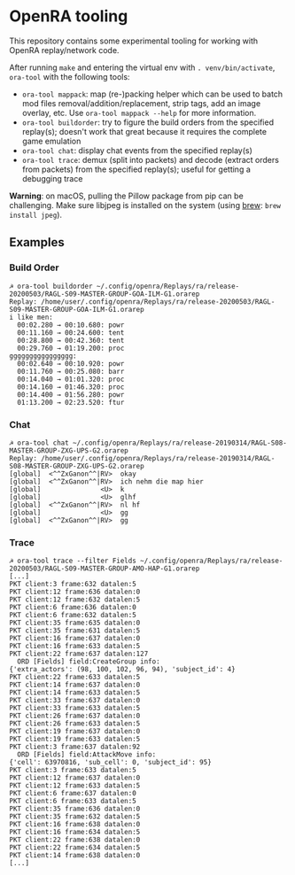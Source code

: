 # OpenRA tooling

This repository contains some experimental tooling for working with OpenRA
replay/network code.

After running `make` and entering the virtual env with `. venv/bin/activate`,
`ora-tool` with the following tools:

- `ora-tool mappack`: map (re-)packing helper which can be used to batch mod
  files removal/addition/replacement, strip tags, add an image overlay, etc.
  Use `ora-tool mappack --help` for more information.
- `ora-tool buildorder`: try to figure the build orders from the specified
  replay(s); doesn't work that great because it requires the complete game
  emulation
- `ora-tool chat`: display chat events from the specified replay(s)
- `ora-tool trace`: demux (split into packets) and decode (extract orders from
  packets) from the specified replay(s); useful for getting a debugging trace

**Warning**: on macOS, pulling the Pillow package from pip can be challenging.
Make sure libjpeg is installed on the system (using [brew][brew-website]: `brew
install jpeg`).

[brew-website]: https://brew.sh

## Examples

### Build Order
```
☭ ora-tool buildorder ~/.config/openra/Replays/ra/release-20200503/RAGL-S09-MASTER-GROUP-GOA-ILM-G1.orarep
Replay: /home/user/.config/openra/Replays/ra/release-20200503/RAGL-S09-MASTER-GROUP-GOA-ILM-G1.orarep
i like men:
  00:02.280 → 00:10.680: powr
  00:11.160 → 00:24.600: tent
  00:28.800 → 00:42.360: tent
  00:29.760 → 01:19.200: proc
gggggggggggggggg:
  00:02.640 → 00:10.920: powr
  00:11.760 → 00:25.080: barr
  00:14.040 → 01:01.320: proc
  00:14.160 → 01:46.320: proc
  00:14.400 → 01:56.280: powr
  01:13.200 → 02:23.520: ftur
```

### Chat
```
☭ ora-tool chat ~/.config/openra/Replays/ra/release-20190314/RAGL-S08-MASTER-GROUP-ZXG-UPS-G2.orarep
Replay: /home/user/.config/openra/Replays/ra/release-20190314/RAGL-S08-MASTER-GROUP-ZXG-UPS-G2.orarep
[global]  <^^ZxGanon^^|RV>  okay
[global]  <^^ZxGanon^^|RV>  ich nehm die map hier
[global]               <U>  k
[global]               <U>  glhf
[global]  <^^ZxGanon^^|RV>  nl hf
[global]               <U>  gg
[global]  <^^ZxGanon^^|RV>  gg
```

### Trace

```
☭ ora-tool trace --filter Fields ~/.config/openra/Replays/ra/release-20200503/RAGL-S09-MASTER-GROUP-AMO-HAP-G1.orarep
[...]
PKT client:3 frame:632 datalen:5
PKT client:12 frame:636 datalen:0
PKT client:12 frame:632 datalen:5
PKT client:6 frame:636 datalen:0
PKT client:6 frame:632 datalen:5
PKT client:35 frame:635 datalen:0
PKT client:35 frame:631 datalen:5
PKT client:16 frame:637 datalen:0
PKT client:16 frame:633 datalen:5
PKT client:22 frame:637 datalen:127
  ORD [Fields] field:CreateGroup info:
{'extra_actors': (98, 100, 102, 96, 94), 'subject_id': 4}
PKT client:22 frame:633 datalen:5
PKT client:14 frame:637 datalen:0
PKT client:14 frame:633 datalen:5
PKT client:33 frame:637 datalen:0
PKT client:33 frame:633 datalen:5
PKT client:26 frame:637 datalen:0
PKT client:26 frame:633 datalen:5
PKT client:19 frame:637 datalen:0
PKT client:19 frame:633 datalen:5
PKT client:3 frame:637 datalen:92
  ORD [Fields] field:AttackMove info:
{'cell': 63970816, 'sub_cell': 0, 'subject_id': 95}
PKT client:3 frame:633 datalen:5
PKT client:12 frame:637 datalen:0
PKT client:12 frame:633 datalen:5
PKT client:6 frame:637 datalen:0
PKT client:6 frame:633 datalen:5
PKT client:35 frame:636 datalen:0
PKT client:35 frame:632 datalen:5
PKT client:16 frame:638 datalen:0
PKT client:16 frame:634 datalen:5
PKT client:22 frame:638 datalen:0
PKT client:22 frame:634 datalen:5
PKT client:14 frame:638 datalen:0
[...]
```
